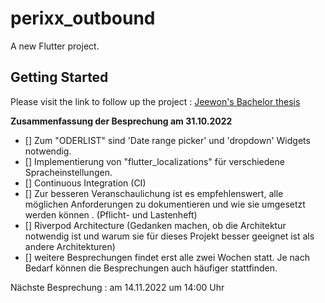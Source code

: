 # perixx_outbound

A new Flutter project.

## Getting Started

<!-- This project is a starting point for a Flutter application.

A few resources to get you started if this is your first Flutter project:

- [Lab: Write your first Flutter app](https://docs.flutter.dev/get-started/codelab)
- [Cookbook: Useful Flutter samples](https://docs.flutter.dev/cookbook)

For help getting started with Flutter development, view the
[online documentation](https://docs.flutter.dev/), which offers tutorials,
samples, guidance on mobile development, and a full API reference. -->

Please visit the link to follow up the project : [Jeewon's Bachelor thesis](https://drwldnjs521.github.io)

**Zusammenfassung der Besprechung am 31.10.2022**

- [] Zum "ODERLIST" sind 'Date range picker' und 'dropdown' Widgets notwendig.
- [] Implementierung von "flutter_localizations" für verschiedene Spracheinstellungen.
- [] Continuous Integration (CI)
- [] Zur besseren Veranschaulichung ist es empfehlenswert, alle möglichen Anforderungen zu dokumentieren und wie sie umgesetzt werden können .
(Pflicht- und Lastenheft)
- [] Riverpod Architecture (Gedanken machen, ob die Architektur notwendig ist und warum sie für dieses Projekt besser geeignet ist als andere Architekturen) 
- [] weitere Besprechungen findet erst alle zwei Wochen statt. Je nach Bedarf können die Besprechungen auch häufiger stattfinden.

Nächste Besprechung : am 14.11.2022 um 14:00 Uhr


